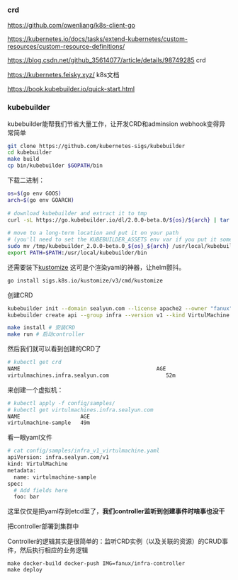 ### crd

https://github.com/owenliang/k8s-client-go  

https://kubernetes.io/docs/tasks/extend-kubernetes/custom-resources/custom-resource-definitions/

https://blog.csdn.net/github_35614077/article/details/98749285 crd

https://kubernetes.feisky.xyz/ k8s文档

https://book.kubebuilder.io/quick-start.html

### kubebuilder

kubebuilder能帮我们节省大量工作，让开发CRD和adminsion webhook变得异常简单

```bash
git clone https://github.com/kubernetes-sigs/kubebuilder
cd kubebuilder
make build
cp bin/kubebuilder $GOPATH/bin
```



下载二进制：

```bash
os=$(go env GOOS)
arch=$(go env GOARCH)
 
# download kubebuilder and extract it to tmp
curl -sL https://go.kubebuilder.io/dl/2.0.0-beta.0/${os}/${arch} | tar -xz -C /tmp/
 
# move to a long-term location and put it on your path
# (you'll need to set the KUBEBUILDER_ASSETS env var if you put it somewhere else)
sudo mv /tmp/kubebuilder_2.0.0-beta.0_${os}_${arch} /usr/local/kubebuilder
export PATH=$PATH:/usr/local/kubebuilder/bin
```



还需要装下[kustomize](https://github.com/kubernetes-sigs/kustomize) 这可是个渲染yaml的神器，让helm颤抖。

```bash
go install sigs.k8s.io/kustomize/v3/cmd/kustomize
```



创建CRD

```bash
kubebuilder init --domain sealyun.com --license apache2 --owner "fanux"
kubebuilder create api --group infra --version v1 --kind VirtulMachine

make install # 安装CRD
make run # 启动controller
```



然后我们就可以看到创建的CRD了

```bash
# kubectl get crd
NAME                                           AGE
virtulmachines.infra.sealyun.com                  52m
```



来创建一个虚拟机：

```bash
# kubectl apply -f config/samples/
# kubectl get virtulmachines.infra.sealyun.com 
NAME                   AGE
virtulmachine-sample   49m
```

看一眼yaml文件

```bash
# cat config/samples/infra_v1_virtulmachine.yaml 
apiVersion: infra.sealyun.com/v1
kind: VirtulMachine
metadata:
  name: virtulmachine-sample
spec:
  # Add fields here
  foo: bar
```

这里仅仅是把yaml存到etcd里了，**我们controller监听到创建事件时啥事也没干**



把controller部署到集群中

Controller的逻辑其实是很简单的：监听CRD实例（以及关联的资源）的CRUD事件，然后执行相应的业务逻辑

```
make docker-build docker-push IMG=fanux/infra-controller
make deploy
```

